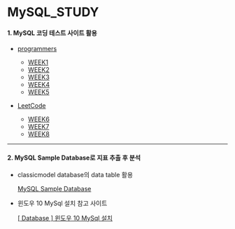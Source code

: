 # MySQL_STUDY

#### 1. MySQL 코딩 테스트 사이트 활용

   - [programmers](https://programmers.co.kr/learn/challenges)

      - [WEEK1](https://github.com/heeseo11/MySQL_STUDY/tree/main/Week1)
      - [WEEK2](https://github.com/heeseo11/MySQL_STUDY/tree/main/Week2)
      - [WEEK3](https://github.com/heeseo11/MySQL_STUDY/tree/main/Week3)
      - [WEEK4](https://github.com/heeseo11/MySQL_STUDY/tree/main/Week4)
      - [WEEK5](https://github.com/heeseo11/MySQL_STUDY/tree/main/Week5)

   - [LeetCode](https://leetcode.com/problemset/all/?page=1)

      - [WEEK6](https://github.com/heeseo11/MySQL_STUDY/tree/main/Week6)
      - [WEEK7](https://github.com/heeseo11/MySQL_STUDY/tree/main/Week7)
      - [WEEK8](https://github.com/heeseo11/MySQL_STUDY/tree/main/Week8)
-----------------------------

#### 2. MySQL Sample Database로 지표 추출 후 분석

   - classicmodel database의 data table 활용

      [MySQL Sample Database](https://www.mysqltutorial.org/mysql-sample-database.aspx/)

   - 윈도우 10 MySql 설치 참고 사이트

      [[ Database ] 윈도우 10 MySql 설치](https://goddaehee.tistory.com/277)
